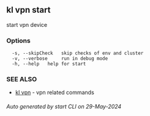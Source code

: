 ## kl vpn start

start vpn device



### Options

```
  -s, --skipCheck   skip checks of env and cluster
  -v, --verbose     run in debug mode
  -h, --help   help for start
```

### SEE ALSO

* [kl vpn](kl_vpn.md)  - vpn related commands

###### Auto generated by start CLI on 29-May-2024
